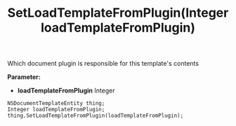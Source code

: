 ﻿---
uid: crmscript_ref_NSDocumentTemplateEntity_SetLoadTemplateFromPlugin
title: SetLoadTemplateFromPlugin(Integer loadTemplateFromPlugin)
intellisense: NSDocumentTemplateEntity.SetLoadTemplateFromPlugin
keywords: NSDocumentTemplateEntity, GetLoadTemplateFromPlugin
so.topic: reference
---

Which document plugin is responsible for this template's contents

**Parameter:** 
 - **loadTemplateFromPlugin** Integer

```crmscript
NSDocumentTemplateEntity thing;
Integer loadTemplateFromPlugin;
thing.SetLoadTemplateFromPlugin(loadTemplateFromPlugin);
```

